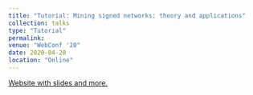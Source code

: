 ```yaml
---
title: "Tutorial: Mining signed networks: theory and applications"
collection: talks
type: "Tutorial"
permalink: 
venue: "WebConf '20"
date: 2020-04-20
location: "Online"
---
```


[Website with slides and more.](https://justbruno.github.io/signed-networks-tutorial/)
